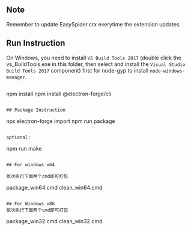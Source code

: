## Note

Remember to update EasySpider.crx everytime the extension updates.

## Run Instruction

On Windows, you need to install `VS Build Tools 2017` (double click the vs_BuildTools.exe in this folder, then select and install the `Visual Studio Build Tools 2017` component) first for node-gyp to install `node-windows-manager`.

```bash

```
npm install
npm install @electron-forge/cli
```

## Package Instruction

```
npx electron-forge import
npm run package
```

optional:

```
npm run make
```

## For windows x64

依次执行下面两个cmd即可打包

```
package_win64.cmd
clean_win64.cmd
```

## For Windows x86
依次执行下面两个cmd即可打包

```
package_win32.cmd
clean_win32.cmd
```